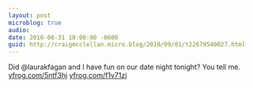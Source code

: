 ```yaml
---
layout: post
microblog: true
audio: 
date: 2010-08-31 18:00:00 -0600
guid: http://craigmcclellan.micro.blog/2010/09/01/t22679540027.html
---
```

Did @laurakfagan and I have fun on our date night tonight? You tell me. [yfrog.com/5ntf3hj](http://yfrog.com/5ntf3hj) [yfrog.com/f1v71zj](http://yfrog.com/f1v71zj)
